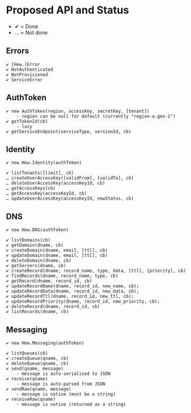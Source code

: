 # Proposed API and Status

* ✔ = Done
* … = Not done

## Errors
    ✔ [Hew.]Error
    ✔ NotAuthenticated
    ✔ NotProvisioned
    ✔ ServiceError


## AuthToken

    ✔ new AuthToken(region, accessKey, secretKey, [tenant])
        - region can be null for default (currently "region-a.geo-1")
    ✔ getTokenId(cb)
        - lazy
    ✔ getServiceEndpoint(serviceType, versionId, cb)

## Identity

    ✔ new Hew.Identity(authToken)

    ✔ listTenants([limit], cb)
    … createUserAccessKey([validFrom], [validTo], cb)
    … deleteUserAccessKey(accessKeyId, cb)
    … getAccessKeys(cb)
    … getAccessKey(accessKeyId, cb)
    … updateUserAccessKey(accessKeyId, newStatus, cb)

## DNS

    ✔ new Hew.DNS(authToken)

    ✔ listDomains(cb)
    ✔ getDomain(dname, cb)
    ✔ createDomain(dname, email, [ttl], cb)
    ✔ updateDomain(dname, email, [ttl], cb)
    ✔ deleteDomain(dname, cb)
    ✔ getServers(dname, cb)
    ✔ createRecord(dname, record_name, type, data, [ttl], [priority], cb)
    ✔ findRecords(dname, record_name, type, cb)
    ✔ getRecord(dname, record_id, cb)
    ✔ updateRecordName(dname, record_id, new_name, cb);
    ✔ updateRecordData(dname, record_id, new_data, cb);
    ✔ updateRecordTtl(dname, record_id, new_ttl, cb);
    ✔ updateRecordPriority(dname, record_id, new_priority, cb);
    ✔ deleteRecord(dname, record_id, cb)
    ✔ listRecords(dname, cb)

## Messaging

    ✔ new Hew.Messaging(authToken)

    ✔ listQueues(cb)
    ✔ createQueue(qname, cb)
    ✔ deleteQueue(qname, cb)
    ✔ send(qname, message)
        - message is auto-serialized to JSON
    ✔ receive(qname)
        - message is auto-parsed from JSON
    ✔ sendRaw(qname, message)
        - message is native (must be a string)
    ✔ receiveRaw(qname)
        - message is native (returned as a string)
